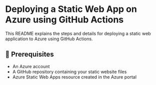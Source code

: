 
# Deploying a Static Web App on Azure using GitHub Actions

This README explains the steps and details for deploying a static web application to Azure using GitHub Actions.

## 📌 Prerequisites

- An Azure account
- A GitHub repository containing your static website files
- Azure Static Web Apps resource created in the Azure portal
